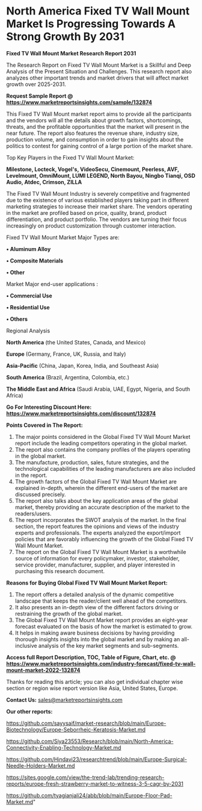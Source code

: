 # North America Fixed TV Wall Mount Market Is Progressing Towards A Strong Growth By 2031

<strong>Fixed TV Wall Mount Market Research Report 2031</strong>

The Research Report on Fixed TV Wall Mount Market is a Skillful and Deep Analysis of the Present Situation and Challenges. This research report also analyzes other important trends and market drivers that will affect market growth over 2025-2031.

<strong>Request Sample Report @ <a href=https://www.marketreportsinsights.com/sample/132874>https://www.marketreportsinsights.com/sample/132874</a></strong>

This Fixed TV Wall Mount market report aims to provide all the participants and the vendors will all the details about growth factors, shortcomings, threats, and the profitable opportunities that the market will present in the near future. The report also features the revenue share, industry size, production volume, and consumption in order to gain insights about the politics to contest for gaining control of a large portion of the market share.

Top Key Players in the Fixed TV Wall Mount Market:

<strong>Milestone, Locteck, Vogel's, VideoSecu, Cinemount, Peerless, AVF, Levelmount, OmniMount, LUMI LEGEND, North Bayou, Ningbo Tianqi, OSD Audio, Atdec, Crimson, ZILLA</strong>

The Fixed TV Wall Mount Industry is severely competitive and fragmented due to the existence of various established players taking part in different marketing strategies to increase their market share. The vendors operating in the market are profiled based on price, quality, brand, product differentiation, and product portfolio. The vendors are turning their focus increasingly on product customization through customer interaction.

Fixed TV Wall Mount Market Major Types are:

<strong>• Aluminum Alloy

• Composite Materials

• Other</strong>

Market Major end-user applications :

<strong>• Commercial Use

• Residential Use

• Others</strong>

Regional Analysis

</u><strong><b>North America</b></strong> (the United States, Canada, and Mexico)

<strong><b>Europe </b></strong>(Germany, France, UK, Russia, and Italy)

<strong><b>Asia-Pacific</b></strong> (China, Japan, Korea, India, and Southeast Asia)

<strong><b>South America</b></strong> (Brazil, Argentina, Colombia, etc.)

<strong><b>The Middle East and Africa</b></strong> (Saudi Arabia, UAE, Egypt, Nigeria, and South Africa)

<strong>Go For Interesting Discount Here: <a href=https://www.marketreportsinsights.com/discount/132874>https://www.marketreportsinsights.com/discount/132874</a></strong>

<strong>Points Covered in The Report:</strong>
<ol>
  <li>The major points considered in the Global Fixed TV Wall Mount Market report include the leading competitors operating in the global market.</li>
  <li>The report also contains the company profiles of the players operating in the global market.</li>
  <li>The manufacture, production, sales, future strategies, and the technological capabilities of the leading manufacturers are also included in the report.</li>
  <li>The growth factors of the Global Fixed TV Wall Mount Market are explained in-depth, wherein the different end-users of the market are discussed precisely.</li>
  <li>The report also talks about the key application areas of the global market, thereby providing an accurate description of the market to the readers/users.</li>
  <li>The report incorporates the SWOT analysis of the market. In the final section, the report features the opinions and views of the industry experts and professionals. The experts analyzed the export/import policies that are favorably influencing the growth of the Global Fixed TV Wall Mount Market.</li>
  <li>The report on the Global Fixed TV Wall Mount Market is a worthwhile source of information for every policymaker, investor, stakeholder, service provider, manufacturer, supplier, and player interested in purchasing this research document.</li>
</ol>
<strong>Reasons for Buying Global Fixed TV Wall Mount Market Report:</strong>

<ol>
  <li>The report offers a detailed analysis of the dynamic competitive landscape that keeps the reader/client well ahead of the competitors.</li>
  <li>It also presents an in-depth view of the different factors driving or restraining the growth of the global market.</li>
  <li>The Global Fixed TV Wall Mount Market report provides an eight-year forecast evaluated on the basis of how the market is estimated to grow.</li>
  <li>It helps in making aware business decisions by having providing thorough insights insights into the global market and by making an all-inclusive analysis of the key market segments and sub-segments.</li>
</ol>
<strong>Access full Report Description, TOC, Table of Figure, Chart, etc. @ <a href=https://www.marketreportsinsights.com/industry-forecast/fixed-tv-wall-mount-market-2022-132874>https://www.marketreportsinsights.com/industry-forecast/fixed-tv-wall-mount-market-2022-132874</a></strong>


Thanks for reading this article; you can also get individual chapter wise section or region wise report version like Asia, United States, Europe.

<strong>Contact Us:</strong>
sales@marketreportsinsights.com

<strong>Our other reports:</strong>

<a href=https://github.com/sayysaif/market-research/blob/main/Europe-Biotechnology/Europe-Seborrheic-Keratosis-Market.md>https://github.com/sayysaif/market-research/blob/main/Europe-Biotechnology/Europe-Seborrheic-Keratosis-Market.md</a>

<a href=https://github.com/Siya23553/Research/blob/main/North-America-Connectivity-Enabling-Technology-Market.md>https://github.com/Siya23553/Research/blob/main/North-America-Connectivity-Enabling-Technology-Market.md</a>

<a href=https://github.com/Hindavi23/researchtrend/blob/main/Europe-Surgical-Needle-Holders-Market.md>https://github.com/Hindavi23/researchtrend/blob/main/Europe-Surgical-Needle-Holders-Market.md</a>

<a href=https://sites.google.com/view/the-trend-lab/trending-research-reports/europe-fresh-strawberry-market-to-witness-3-5-cagr-by-2031>https://sites.google.com/view/the-trend-lab/trending-research-reports/europe-fresh-strawberry-market-to-witness-3-5-cagr-by-2031</a>

<a href=https://github.com/tyagianjali24/abb/blob/main/Europe-Floor-Pad-Market.md>https://github.com/tyagianjali24/abb/blob/main/Europe-Floor-Pad-Market.md</a>"
